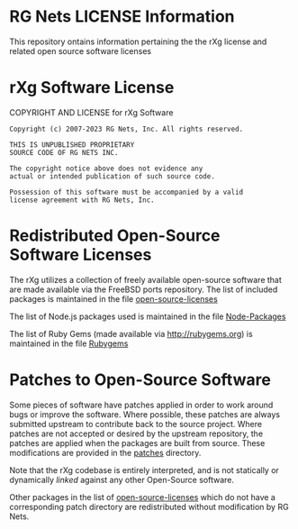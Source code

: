 # RG Nets LICENSE Information
This repository ontains information pertaining the the rXg license and related open source software licenses


# rXg Software License
COPYRIGHT AND LICENSE for rXg Software

    Copyright (c) 2007-2023 RG Nets, Inc. All rights reserved.

    THIS IS UNPUBLISHED PROPRIETARY
    SOURCE CODE OF RG NETS INC.

    The copyright notice above does not evidence any
    actual or intended publication of such source code.

    Possession of this software must be accompanied by a valid
    license agreement with RG Nets, Inc.

# Redistributed Open-Source Software Licenses
The rXg utilizes a collection of freely available open-source software that are made available via the
FreeBSD ports repository.  The list of included packages is maintained in the file [open-source-licenses](open-source-licenses)

The list of Node.js packages used is maintained in the file [Node-Packages](Node-Packages)

The list of Ruby Gems (made available via http://rubygems.org) is maintained in the file [Rubygems](Rubygems)

# Patches to Open-Source Software
Some pieces of software have patches applied in order to work around bugs or improve the software.
Where possible, these patches are always submitted upstream to contribute back to the source project.
Where patches are not accepted or desired by the upstream repository, the patches are applied when the
packages are built from source.  These modifications are provided in the [patches](patches) directory.

Note that the rXg codebase is entirely interpreted, and is not statically or dynamically _linked_
against any other Open-Source software.

Other packages in the list of [open-source-licenses](open-source-licenses) which do not have a corresponding
patch directory are redistributed without modification by RG Nets.
